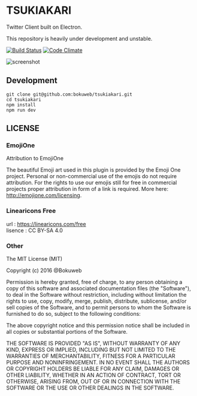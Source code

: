 # TSUKIAKARI

Twitter Client built on Electron.   

This repository is heavily under development and unstable.

[![Build Status](https://img.shields.io/travis/bokuweb/tsukiakari.svg?style=flat-square)](https://travis-ci.org/bokuweb/tsukiakari)
[![Code Climate](https://img.shields.io/codeclimate/github/bokuweb/tsukiakari/badges/gpa.svg?style=flat-square)](https://codeclimate.com/github/bokuweb/tsukiakari)

![screenshot](https://raw.githubusercontent.com/bokuweb/tsukiakari/master/doc/screenshot.png)

## Development

```
git clone git@github.com:bokuweb/tsukiakari.git
cd tsukiakari
npm install
npm run dev
```

## LICENSE

### EmojiOne

Attribution to EmojiOne

The beautiful Emoji art used in this plugin is provided by the Emoji One project. Personal or non-commercial use of the emojis do not require attribution. For the rights to use our emojis still for free in commercial projects proper attribution in form of a link is required. More here: http://emojione.com/licensing.

### Linearicons Free

url : https://linearicons.com/free   
lisence : CC BY-SA 4.0   

### Other

The MIT License (MIT)

Copyright (c) 2016 @Bokuweb

Permission is hereby granted, free of charge, to any person obtaining a copy of this software and associated documentation files (the "Software"), to deal in the Software without restriction, including without limitation the rights to use, copy, modify, merge, publish, distribute, sublicense, and/or sell copies of the Software, and to permit persons to whom the Software is furnished to do so, subject to the following conditions:

The above copyright notice and this permission notice shall be included in all copies or substantial portions of the Software.

THE SOFTWARE IS PROVIDED "AS IS", WITHOUT WARRANTY OF ANY KIND, EXPRESS OR IMPLIED, INCLUDING BUT NOT LIMITED TO THE WARRANTIES OF MERCHANTABILITY, FITNESS FOR A PARTICULAR PURPOSE AND NONINFRINGEMENT. IN NO EVENT SHALL THE AUTHORS OR COPYRIGHT HOLDERS BE LIABLE FOR ANY CLAIM, DAMAGES OR OTHER LIABILITY, WHETHER IN AN ACTION OF CONTRACT, TORT OR OTHERWISE, ARISING FROM, OUT OF OR IN CONNECTION WITH THE SOFTWARE OR THE USE OR OTHER DEALINGS IN THE SOFTWARE.
